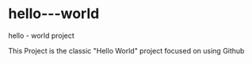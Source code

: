# hello---world
hello - world project

This Project is the classic "Hello World" project
focused on using Github
